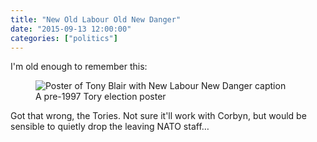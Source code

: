 ```yaml
---
title: "New Old Labour Old New Danger"
date: "2015-09-13 12:00:00"
categories: ["politics"]
---
```



I'm old enough to remember this:

<figure>

<img src="/images/new-labour-new-danger.jpg" alt="Poster of Tony Blair with New Labour New Danger caption">

<figcaption class="figcaption">A pre-1997 Tory election poster</figcaption>

</figure>

Got that wrong, the Tories. Not sure it'll work with Corbyn, but would be sensible to quietly drop the leaving NATO staff&hellip;
